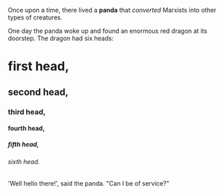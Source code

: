 Once upon a time, there lived a **panda** that *converted* Marxists into other types of creatures.

One day the panda woke up and found an enormous red dragon at its doorstep. The dragon had six heads:

# first head,

## second head,

### third head,

#### fourth head,

##### fifth head,

###### sixth head.

'Well hello there!', said the panda. "Can I be of service?"
